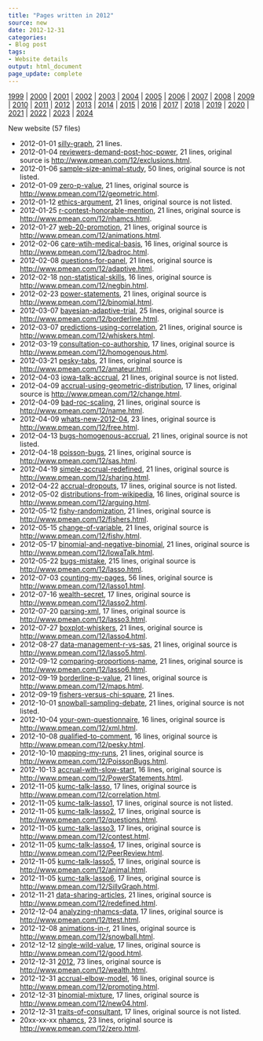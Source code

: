 ```yaml
---
title: "Pages written in 2012"
source: new
date: 2012-12-31
categories:
- Blog post
tags:
- Website details
output: html_document
page_update: complete
---
```

 
[1999](http://new.pmean.com/1999/) | [2000](http://new.pmean.com/2000/) | [2001](http://new.pmean.com/2001/) | [2002](http://new.pmean.com/2002/) | [2003](http://new.pmean.com/2003/) | [2004](http://new.pmean.com/2004/) | [2005](http://new.pmean.com/2005/) | [2006](http://new.pmean.com/2006/) | [2007](http://new.pmean.com/2007/) | [2008](http://new.pmean.com/2008/) | [2009](http://new.pmean.com/2009/) | [2010](http://new.pmean.com/2010/) | [2011](http://new.pmean.com/2011/) | [2012](http://new.pmean.com/2012/) | [2013](http://new.pmean.com/2013/) | [2014](http://new.pmean.com/2014/) | [2015](http://new.pmean.com/2015/) | [2016](http://new.pmean.com/2016/) | [2017](http://new.pmean.com/2017/) | [2018](http://new.pmean.com/2018/) | [2019](http://new.pmean.com/2019/) | [2020](http://new.pmean.com/2020/) | [2021](http://new.pmean.com/2021/) | [2022](http://new.pmean.com/2022/) | [2023](http://new.pmean.com/2023/) | [2024](http://new.pmean.com/2024/)
 
New website (57 files)
 
+ 2012-01-01 [silly-graph](http://new.pmean.com/silly-graph/),  21 lines.  
+ 2012-01-04 [reviewers-demand-post-hoc-power](http://new.pmean.com/reviewers-demand-post-hoc-power/),  21 lines, original source is http://www.pmean.com/12/exclusions.html.  
+ 2012-01-06 [sample-size-animal-study](http://new.pmean.com/sample-size-animal-study/),  50 lines, original source is not listed.  
+ 2012-01-09 [zero-p-value](http://new.pmean.com/zero-p-value/),  21 lines, original source is http://www.pmean.com/12/geometric.html.  
+ 2012-01-12 [ethics-argument](http://new.pmean.com/ethics-argument/),  21 lines, original source is not listed.  
+ 2012-01-25 [r-contest-honorable-mention](http://new.pmean.com/r-contest-honorable-mention/),  21 lines, original source is http://www.pmean.com/12/nhamcs.html.  
+ 2012-01-27 [web-20-promotion](http://new.pmean.com/web-20-promotion/),  21 lines, original source is http://www.pmean.com/12/animations.html.  
+ 2012-02-06 [care-wtih-medical-basis](http://new.pmean.com/care-wtih-medical-basis/),  16 lines, original source is http://www.pmean.com/12/badroc.html.  
+ 2012-02-08 [questions-for-panel](http://new.pmean.com/questions-for-panel/),  21 lines, original source is http://www.pmean.com/12/adaptive.html.  
+ 2012-02-18 [non-statistical-skills](http://new.pmean.com/non-statistical-skills/),  16 lines, original source is http://www.pmean.com/12/negbin.html.  
+ 2012-02-23 [power-statements](http://new.pmean.com/power-statements/),  21 lines, original source is http://www.pmean.com/12/binomial.html.  
+ 2012-03-07 [bayesian-adaptive-trial](http://new.pmean.com/bayesian-adaptive-trial/),  25 lines, original source is http://www.pmean.com/12/borderline.html.  
+ 2012-03-07 [predictions-using-correlation](http://new.pmean.com/predictions-using-correlation/),  21 lines, original source is http://www.pmean.com/12/whiskers.html.  
+ 2012-03-19 [consultation-co-authorship](http://new.pmean.com/consultation-co-authorship/),  17 lines, original source is http://www.pmean.com/12/homogenous.html.  
+ 2012-03-21 [pesky-tabs](http://new.pmean.com/pesky-tabs/),  21 lines, original source is http://www.pmean.com/12/amateur.html.  
+ 2012-04-03 [iowa-talk-accrual](http://new.pmean.com/iowa-talk-accrual/),  21 lines, original source is not listed.  
+ 2012-04-09 [accrual-using-geometric-distribution](http://new.pmean.com/accrual-using-geometric-distribution/),  17 lines, original source is http://www.pmean.com/12/change.html.  
+ 2012-04-09 [bad-roc-scaling](http://new.pmean.com/bad-roc-scaling/),  21 lines, original source is http://www.pmean.com/12/name.html.  
+ 2012-04-09 [whats-new-2012-04](http://new.pmean.com/whats-new-2012-04/),  23 lines, original source is http://www.pmean.com/12/free.html.  
+ 2012-04-13 [bugs-homogenous-accrual](http://new.pmean.com/bugs-homogenous-accrual/),  21 lines, original source is not listed.  
+ 2012-04-18 [poisson-bugs](http://new.pmean.com/poisson-bugs/),  21 lines, original source is http://www.pmean.com/12/sas.html.  
+ 2012-04-19 [simple-accrual-redefined](http://new.pmean.com/simple-accrual-redefined/),  21 lines, original source is http://www.pmean.com/12/sharing.html.  
+ 2012-04-22 [accrual-dropouts](http://new.pmean.com/accrual-dropouts/),  17 lines, original source is not listed.  
+ 2012-05-02 [distributions-from-wikipedia](http://new.pmean.com/distributions-from-wikipedia/),  16 lines, original source is http://www.pmean.com/12/arguing.html.  
+ 2012-05-12 [fishy-randomization](http://new.pmean.com/fishy-randomization/),  21 lines, original source is http://www.pmean.com/12/fishers.html.  
+ 2012-05-15 [change-of-variable](http://new.pmean.com/change-of-variable/),  21 lines, original source is http://www.pmean.com/12/fishy.html.  
+ 2012-05-17 [binomial-and-negative-binomial](http://new.pmean.com/binomial-and-negative-binomial/),  21 lines, original source is http://www.pmean.com/12/IowaTalk.html.  
+ 2012-05-22 [bugs-mistake](http://new.pmean.com/bugs-mistake/),  215 lines, original source is http://www.pmean.com/12/lasso.html.  
+ 2012-07-03 [counting-my-pages](http://new.pmean.com/counting-my-pages/),  56 lines, original source is http://www.pmean.com/12/lasso1.html.  
+ 2012-07-16 [wealth-secret](http://new.pmean.com/wealth-secret/),  17 lines, original source is http://www.pmean.com/12/lasso2.html.  
+ 2012-07-20 [parsing-xml](http://new.pmean.com/parsing-xml/),  17 lines, original source is http://www.pmean.com/12/lasso3.html.  
+ 2012-07-27 [boxplot-whiskers](http://new.pmean.com/boxplot-whiskers/),  21 lines, original source is http://www.pmean.com/12/lasso4.html.  
+ 2012-08-27 [data-management-r-vs-sas](http://new.pmean.com/data-management-r-vs-sas/),  21 lines, original source is http://www.pmean.com/12/lasso5.html.  
+ 2012-09-12 [comparing-proportions-name](http://new.pmean.com/comparing-proportions-name/),  21 lines, original source is http://www.pmean.com/12/lasso6.html.  
+ 2012-09-19 [borderline-p-value](http://new.pmean.com/borderline-p-value/),  21 lines, original source is http://www.pmean.com/12/maps.html.  
+ 2012-09-19 [fishers-versus-chi-square](http://new.pmean.com/fishers-versus-chi-square/),  21 lines.  
+ 2012-10-01 [snowball-sampling-debate](http://new.pmean.com/snowball-sampling-debate/),  21 lines, original source is not listed.  
+ 2012-10-04 [your-own-questionnaire](http://new.pmean.com/your-own-questionnaire/),  16 lines, original source is http://www.pmean.com/12/xml.html.  
+ 2012-10-08 [qualified-to-comment](http://new.pmean.com/qualified-to-comment/),  16 lines, original source is http://www.pmean.com/12/pesky.html.  
+ 2012-10-10 [mapping-my-runs](http://new.pmean.com/mapping-my-runs/),  21 lines, original source is http://www.pmean.com/12/PoissonBugs.html.  
+ 2012-10-13 [accrual-with-slow-start](http://new.pmean.com/accrual-with-slow-start/),  16 lines, original source is http://www.pmean.com/12/PowerStatements.html.  
+ 2012-11-05 [kumc-talk-lasso](http://new.pmean.com/kumc-talk-lasso/),  17 lines, original source is http://www.pmean.com/12/correlation.html.  
+ 2012-11-05 [kumc-talk-lasso1](http://new.pmean.com/kumc-talk-lasso1/),  17 lines, original source is not listed.  
+ 2012-11-05 [kumc-talk-lasso2](http://new.pmean.com/kumc-talk-lasso2/),  17 lines, original source is http://www.pmean.com/12/questions.html.  
+ 2012-11-05 [kumc-talk-lasso3](http://new.pmean.com/kumc-talk-lasso3/),  17 lines, original source is http://www.pmean.com/12/contest.html.  
+ 2012-11-05 [kumc-talk-lasso4](http://new.pmean.com/kumc-talk-lasso4/),  17 lines, original source is http://www.pmean.com/12/PeerReview.html.  
+ 2012-11-05 [kumc-talk-lasso5](http://new.pmean.com/kumc-talk-lasso5/),  17 lines, original source is http://www.pmean.com/12/animal.html.  
+ 2012-11-05 [kumc-talk-lasso6](http://new.pmean.com/kumc-talk-lasso6/),  17 lines, original source is http://www.pmean.com/12/SillyGraph.html.  
+ 2012-11-21 [data-sharing-articles](http://new.pmean.com/data-sharing-articles/),  21 lines, original source is http://www.pmean.com/12/redefined.html.  
+ 2012-12-04 [analyzing-nhamcs-data](http://new.pmean.com/analyzing-nhamcs-data/),  17 lines, original source is http://www.pmean.com/12/ttest.html.  
+ 2012-12-08 [animations-in-r](http://new.pmean.com/animations-in-r/),  21 lines, original source is http://www.pmean.com/12/snowball.html.  
+ 2012-12-12 [single-wild-value](http://new.pmean.com/single-wild-value/),  17 lines, original source is http://www.pmean.com/12/good.html.  
+ 2012-12-31 [2012](http://new.pmean.com/2012/),  73 lines, original source is http://www.pmean.com/12/wealth.html.  
+ 2012-12-31 [accrual-elbow-model](http://new.pmean.com/accrual-elbow-model/),  16 lines, original source is http://www.pmean.com/12/promoting.html.  
+ 2012-12-31 [binomial-mixture](http://new.pmean.com/binomial-mixture/),  17 lines, original source is http://www.pmean.com/12/new04.html.  
+ 2012-12-31 [traits-of-consultant](http://new.pmean.com/traits-of-consultant/),  17 lines, original source is not listed.  
+ 20xx-xx-xx [nhamcs](http://new.pmean.com/nhamcs/),  23 lines, original source is http://www.pmean.com/12/zero.html.
 
